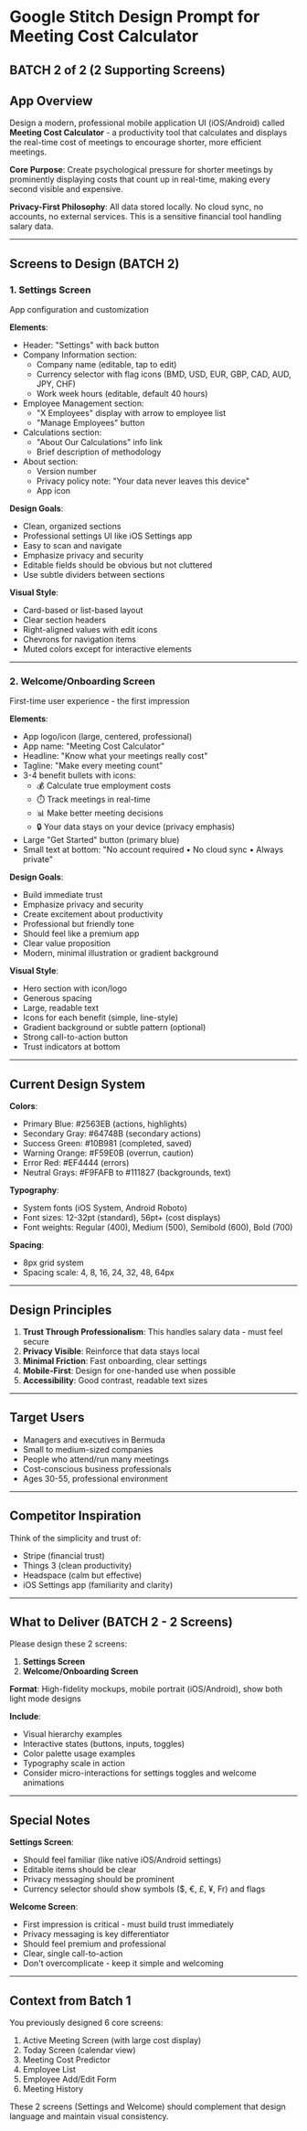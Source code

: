 # Google Stitch Design Prompt for Meeting Cost Calculator
## BATCH 2 of 2 (2 Supporting Screens)

## App Overview

Design a modern, professional mobile application UI (iOS/Android) called **Meeting Cost Calculator** - a productivity tool that calculates and displays the real-time cost of meetings to encourage shorter, more efficient meetings.

**Core Purpose**: Create psychological pressure for shorter meetings by prominently displaying costs that count up in real-time, making every second visible and expensive.

**Privacy-First Philosophy**: All data stored locally. No cloud sync, no accounts, no external services. This is a sensitive financial tool handling salary data.

---

## Screens to Design (BATCH 2)

### 1. **Settings Screen**
App configuration and customization

**Elements**:
- Header: "Settings" with back button
- Company Information section:
  - Company name (editable, tap to edit)
  - Currency selector with flag icons (BMD, USD, EUR, GBP, CAD, AUD, JPY, CHF)
  - Work week hours (editable, default 40 hours)
- Employee Management section:
  - "X Employees" display with arrow to employee list
  - "Manage Employees" button
- Calculations section:
  - "About Our Calculations" info link
  - Brief description of methodology
- About section:
  - Version number
  - Privacy policy note: "Your data never leaves this device"
  - App icon

**Design Goals**:
- Clean, organized sections
- Professional settings UI like iOS Settings app
- Easy to scan and navigate
- Emphasize privacy and security
- Editable fields should be obvious but not cluttered
- Use subtle dividers between sections

**Visual Style**:
- Card-based or list-based layout
- Clear section headers
- Right-aligned values with edit icons
- Chevrons for navigation items
- Muted colors except for interactive elements

---

### 2. **Welcome/Onboarding Screen**
First-time user experience - the first impression

**Elements**:
- App logo/icon (large, centered, professional)
- App name: "Meeting Cost Calculator"
- Headline: "Know what your meetings really cost"
- Tagline: "Make every meeting count"
- 3-4 benefit bullets with icons:
  - 💰 Calculate true employment costs
  - ⏱️ Track meetings in real-time
  - 📊 Make better meeting decisions
  - 🔒 Your data stays on your device (privacy emphasis)
- Large "Get Started" button (primary blue)
- Small text at bottom: "No account required • No cloud sync • Always private"

**Design Goals**:
- Build immediate trust
- Emphasize privacy and security
- Create excitement about productivity
- Professional but friendly tone
- Should feel like a premium app
- Clear value proposition
- Modern, minimal illustration or gradient background

**Visual Style**:
- Hero section with icon/logo
- Generous spacing
- Large, readable text
- Icons for each benefit (simple, line-style)
- Gradient background or subtle pattern (optional)
- Strong call-to-action button
- Trust indicators at bottom

---

## Current Design System

**Colors**:
- Primary Blue: #2563EB (actions, highlights)
- Secondary Gray: #64748B (secondary actions)
- Success Green: #10B981 (completed, saved)
- Warning Orange: #F59E0B (overrun, caution)
- Error Red: #EF4444 (errors)
- Neutral Grays: #F9FAFB to #111827 (backgrounds, text)

**Typography**:
- System fonts (iOS System, Android Roboto)
- Font sizes: 12-32pt (standard), 56pt+ (cost displays)
- Font weights: Regular (400), Medium (500), Semibold (600), Bold (700)

**Spacing**:
- 8px grid system
- Spacing scale: 4, 8, 16, 24, 32, 48, 64px

---

## Design Principles

1. **Trust Through Professionalism**: This handles salary data - must feel secure
2. **Privacy Visible**: Reinforce that data stays local
3. **Minimal Friction**: Fast onboarding, clear settings
4. **Mobile-First**: Design for one-handed use when possible
5. **Accessibility**: Good contrast, readable text sizes

---

## Target Users

- Managers and executives in Bermuda
- Small to medium-sized companies
- People who attend/run many meetings
- Cost-conscious business professionals
- Ages 30-55, professional environment

---

## Competitor Inspiration

Think of the simplicity and trust of:
- Stripe (financial trust)
- Things 3 (clean productivity)
- Headspace (calm but effective)
- iOS Settings app (familiarity and clarity)

---

## What to Deliver (BATCH 2 - 2 Screens)

Please design these 2 screens:
1. **Settings Screen**
2. **Welcome/Onboarding Screen**

**Format**: High-fidelity mockups, mobile portrait (iOS/Android), show both light mode designs

**Include**:
- Visual hierarchy examples
- Interactive states (buttons, inputs, toggles)
- Color palette usage examples
- Typography scale in action
- Consider micro-interactions for settings toggles and welcome animations

---

## Special Notes

**Settings Screen**:
- Should feel familiar (like native iOS/Android settings)
- Editable items should be clear
- Privacy messaging should be prominent
- Currency selector should show symbols ($, €, £, ¥, Fr) and flags

**Welcome Screen**:
- First impression is critical - must build trust immediately
- Privacy messaging is key differentiator
- Should feel premium and professional
- Clear, single call-to-action
- Don't overcomplicate - keep it simple and welcoming

---

## Context from Batch 1

You previously designed 6 core screens:
1. Active Meeting Screen (with large cost display)
2. Today Screen (calendar view)
3. Meeting Cost Predictor
4. Employee List
5. Employee Add/Edit Form
6. Meeting History

These 2 screens (Settings and Welcome) should complement that design language and maintain visual consistency.
